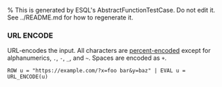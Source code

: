 % This is generated by ESQL's AbstractFunctionTestCase. Do not edit it. See ../README.md for how to regenerate it.

### URL ENCODE
URL-encodes the input. All characters are [percent-encoded](https://en.wikipedia.org/wiki/Percent-encoding) except for alphanumerics, `.`, `-`, `_`, and `~`. Spaces are encoded as `+`.

```esql
ROW u = "https://example.com/?x=foo bar&y=baz" | EVAL u = URL_ENCODE(u)
```
